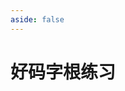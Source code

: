 ```yaml
---
aside: false
---
```

<script setup>
import Train from "@/train/TrainZigen.vue"
</script>

# 好码字根练习

<Train name="hao"/>